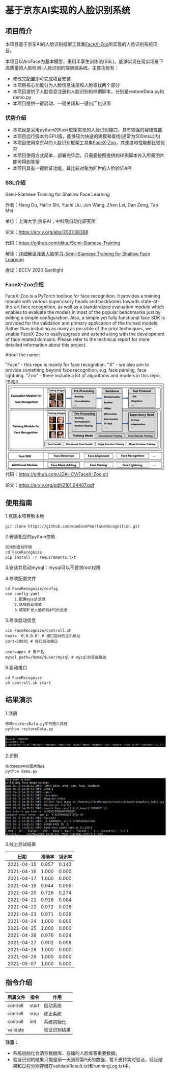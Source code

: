 # 基于京东AI实现的人脸识别系统
## 项目简介
本项目基于京东AI的人脸识别框架工具集[FaceX-Zoo](https://github.com/JDAI-CV/FaceX-Zoo.git)所实现的人脸识别系统项目。

本项目以ArcFace为基本模型，采用半孪生训练法(SSL)。能够实现在现实场景下高质量的人脸检测-人脸识别的端到端系统。主要功能有：
- 修改完配置即可完成项目安装
- 本项目核心功能分为人脸信息注册和人脸查找两个部分
- 本项目提供了人脸信息注册和人脸识别的样例脚本，分别是restoreData.py和demo.py
- 本项目提供一键启动、一键关闭和一键出厂化设置

### 优势介绍
- 本项目是采用python的flask框架实现的人脸识别接口，具有较强的容错性能
- 本项目运行版本为GPU版，能够较为快速的建模和查找(通常为500ms以内)
- 本项目使用京东AI的人脸识别框架工具集[FaceX-Zoo](https://github.com/JDAI-CV/FaceX-Zoo.git)，其速度和性能都比较优异
- 本项目使用方式简单，部署完毕后，只需要按照提供的样例脚本传入所需图片即可得到答案
- 本项目具有一键验证功能，其比较对象为旷世的人脸验证API

### SSL介绍
Semi-Siamese Training for Shallow Face Learning

作者：Hang Du, Hailin Shi, Yuchi Liu, Jun Wang, Zhen Lei, Dan Zeng, Tao Mei

单位：上海大学;京东AI；中科院自动化研究所

论文：https://arxiv.org/abs/2007.08398

代码：https://github.com/dituu/Semi-Siamese-Training

解读：[详细解读浅表人脸学习-Semi-Siamese Training for Shallow Face Learning](https://blog.csdn.net/ThunderF/article/details/116193612)

会议：ECCV 2020 Spotlight

### FaceX-Zoo介绍
FaceX-Zoo is a PyTorch toolbox for face recognition. It provides a training module with various supervisory heads and backbones towards state-of-the-art face recognition, as well as a standardized evaluation module which enables to evaluate the models in most of the popular benchmarks just by editing a simple configuration. Also, a simple yet fully functional face SDK is provided for the validation and primary application of the trained models. Rather than including as many as possible of the prior techniques, we enable FaceX-Zoo to easilyupgrade and extend along with the development of face related domains. Please refer to the technical report for more detailed information about this project.

About the name:

"Face" - this repo is mainly for face recognition.
"X" - we also aim to provide something beyond face recognition, e.g. face parsing, face lightning.
"Zoo" - there include a lot of algorithms and models in this repo. image
![FaceX-Zoo架构图](./static/facex.jpg)
代码：https://github.com/JDAI-CV/FaceX-Zoo.git

论文：https://arxiv.org/pdf/2101.04407.pdf

## 使用指南
1.克隆本项目到本地
```shell
git clone https://github.com/mundanePeo/faceRecognition.git
```
2.安装相应的python依赖
```shell
切换到虚拟环境
cd FaceRecognize
pip install -r requirements.txt
```
3.安装并启动mysql：mysql可以不要求root权限

4.修改配置文件
```shell
cd FaceRecognize/config
vim config.yaml
    1.配置mysql信息
    2.选择启动模式
    3.填写旷世人脸识别API的信息
```

5.修改启动信息
```shell
vim FaceRecognize/controll.sh
host= '0.0.0.0' # 接口启动的主机地址
port=10091 # 接口启动端口

user=apps # 用户名
mysql_path=/home/$user/mysql # mysql的存放路径
```

6.启动接口
```shell
cd FaceRecognize
sh controll.sh start 
```
## 结果演示
1.注册
```shell
修改restoreData.py中的图片路径
python restoreData.py
```
![result_1](static/result_1.jpg)

2.识别
```shell
修改demo中的图片路径
python demo.py
```
![result_2](static/result_2.jpg)

3.线上测试结果

|  日期| 准确率 | 误识率|
|---|---|---|
|2021-04-15  | 0.857   | 0.143|
|2021-04-16  | 1.000  | 0.000|
|2021-04-17  | 1.000   | 0.000|
|2021-04-19  | 0.944    | 0.056|
|2021-04-20  | 0.726    | 0.274|
|2021-04-21  | 0.916  | 0.084 |
|2021-04-22  | 0.972   | 0.028|
|2021-04-23  | 0.971   | 0.029|
|2021-04-24  |1.000  | 0.000|
|2021-04-25 | 1.000  | 0.000|
|2021-04-26  | 0.976  | 0.024 |
|2021-04-27 |  0.902  | 0.098 |
|2021-04-28 | 1.000   | 0.000|
|2021-04-29  | 1.000   | 0.000|
|2021-05-07  | 1.000   | 0.000|

## 指令介绍
| 所属文件 | 指令 | 作用|
| --- | --- | ---|
| controll | start | 启动系统|
| controll | stop | 终止系统|
| controll | init | 系统初始化|
| validate| |验证识别结果|

**注意：** 
- 系统初始化会清空数据库、存储的人脸库等重要数据。
- 验证识别的结果只能是前一天到前第9天的数据，暂不支持实时验证，验证结果和过程分别存储在validateResult.txt和runningLog.txt中。